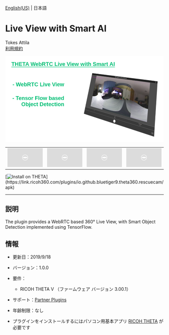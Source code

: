 [English(US)](README.md) | 日本語

# Live View with Smart AI
Tokes Attila  
[利用規約](https://sites.google.com/view/thetav-smart-live-view-360/terms-of-use)

<div align="center">
 <img src="1.png">
 <table>
  <tr>
   <td><img src="../../resources/common/img/noimg.png"></td>
   <td><img src="../../resources/common/img/noimg.png"></td>
   <td><img src="../../resources/common/img/noimg.png"></td>
   <td><img src="../../resources/common/img/noimg.png"></td>
  </tr>
 </table>
</div>

[![Install on THETA](https://assets.ricoh360.com/image/upload/v1/front/theta/install-button.svg?)](https://link.ricoh360.com/plugins/io.github.bluetiger9.theta360.rescuecam/apk)

***

## 説明
The plugin provides a WebRTC based 360° Live View, with Smart Object Detection implemented using TensorFlow.
  
  
## 情報
  * 更新日：2019/9/18
  * バージョン：1.0.0
  * 要件：
    * RICOH THETA V （ファームウェア バージョン 3.00.1）
  * サポート：[Partner Plugins](https://sites.google.com/view/thetav-smart-live-view-360)
  * 年齢制限：なし

* プラグインをインストールするにはパソコン用基本アプリ [RICOH THETA](https://theta360.com/ja/about/application/pc.html#app-detail-01) が必要です
